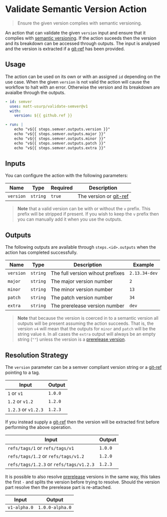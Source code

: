 # Validate Semantic Version Action

> Ensure the given version complies with semantic versioning.

An action that can validate the given `version` input and ensure that it complies with [semantic versioning](http://semver.org/).
If the action suceeds then the version and its breakdown can be accessed through outputs.
The input is analysed and the version is extracted if a [git-ref](https://git-scm.com/book/en/v2/Git-Internals-Git-References) has been provided.

## Usage

The action can be used on its own or with an assigned `id` depending on the use case.
When the given `version` is not valid the action will cause the workflow to halt with an error.
Otherwise the version and its breakdown are avaialbe through the outputs.

```yaml
- id: semver
  uses: matt-usurp/validate-semver@v1
  with:
    version: ${{ github.ref }}

- run: |
    echo "v${{ steps.semver.outputs.version }}"
    echo "v${{ steps.semver.outputs.major }}"
    echo "v${{ steps.semver.outputs.minor }}"
    echo "v${{ steps.semver.outputs.patch }}"
    echo "v${{ steps.semver.outputs.extra }}"
```

## Inputs

You can configure the action with the following parameters:

| Name | Type | Required | Description |
| ---- | ---- | -------- | ----------- |
| `version` | `string` | `true` | The version or [git-ref](https://git-scm.com/book/en/v2/Git-Internals-Git-References) |

> **Note** that a valid version can be with or without the `v` prefix.
> This prefix will be stripped if present.
> If you wish to keep the `v` prefix then you can manually add it when you use the outputs.

## Outputs

The following outputs are available through `steps.<id>.outputs` when the action has completed successfully.

| Name | Type | Description | Example |
| ---- | --- | ------------ | ------- |
| `version` | `string` | The full version wihout prefixes | `2.13.34-dev` |
| `major` | `string` | The major version number | `2` |
| `minor` | `string` | The minor version number | `13` |
| `patch` | `string` | The patch version number | `34` |
| `extra` | `string` | The prerelease version number | `dev` |

> **Note** that because the version is coerced in to a semantic version all outputs will be present assuming the action succeeds.
> That is, the version `v4` will mean that the outputs for `minor` and `patch` will be the string value `0`.
> In all cases the `extra` output will always be an empty string (`""`) unless the version is a [prerelease version](https://semver.org/#spec-item-9).

## Resolution Strategy

The `version` parameter can be a semver compliant version string or a [git-ref](https://git-scm.com/book/en/v2/Git-Internals-Git-References) pointing to a tag.

| Input | Output |
| ----- | ------ |
| `1` or `v1` | `1.0.0` |
| `1.2` or `v1.2` | `1.2.0` |
| `1.2.3` or `v1.2.3` | `1.2.3` |

If you instead supply a [git-ref](https://git-scm.com/book/en/v2/Git-Internals-Git-References) then the version will be extracted first before performing the above operation.

| Input | Output |
| ----- | ------ |
| `refs/tags/1` or `refs/tags/v1` | `1.0.0` |
| `refs/tags/1.2` or `refs/tags/v1.2` | `1.2.0` |
| `refs/tags/1.2.3` or `refs/tags/v1.2.3` | `1.2.3` |

It is possible to also resolve [prerelease](https://semver.org/#spec-item-9) versions in the same way, this takes the first `-` and splits the version before trying to resolve.
Should the version part resolve then the prerelease part is re-attached.

| Input | Output |
| ----- | ------ |
| `v1-alpha.0` | `1.0.0-alpha.0` |
